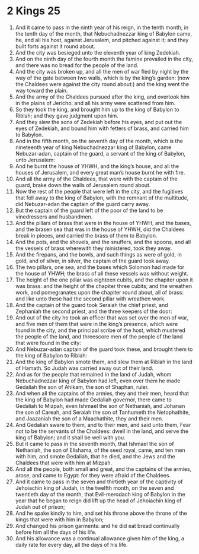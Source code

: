 ﻿# 2 Kings 25
1. And it came to pass in the ninth year of his reign, in the tenth month, in the tenth day of the month, that Nebuchadnezzar king of Babylon came, he, and all his host, against Jerusalem, and pitched against it; and they built forts against it round about. 
2. And the city was besieged unto the eleventh year of king Zedekiah. 
3. And on the ninth day of the fourth month the famine prevailed in the city, and there was no bread for the people of the land. 
4.  And the city was broken up, and all the men of war fled by night by the way of the gate between two walls, which is by the king’s garden: (now the Chaldees were against the city round about:) and the king went the way toward the plain. 
5. And the army of the Chaldees pursued after the king, and overtook him in the plains of Jericho: and all his army were scattered from him. 
6. So they took the king, and brought him up to the king of Babylon to Riblah; and they gave judgment upon him. 
7. And they slew the sons of Zedekiah before his eyes, and put out the eyes of Zedekiah, and bound him with fetters of brass, and carried him to Babylon. 
8.  And in the fifth month, on the seventh day of the month, which is the nineteenth year of king Nebuchadnezzar king of Babylon, came Nebuzar-adan, captain of the guard, a servant of the king of Babylon, unto Jerusalem: 
9. And he burnt the house of YHWH, and the king’s house, and all the houses of Jerusalem, and every great man’s house burnt he with fire. 
10. And all the army of the Chaldees, that were with the captain of the guard, brake down the walls of Jerusalem round about. 
11. Now the rest of the people that were left in the city, and the fugitives that fell away to the king of Babylon, with the remnant of the multitude, did Nebuzar-adan the captain of the guard carry away. 
12. But the captain of the guard left of the poor of the land to be vinedressers and husbandmen. 
13. And the pillars of brass that were in the house of YHWH, and the bases, and the brasen sea that was in the house of YHWH, did the Chaldees break in pieces, and carried the brass of them to Babylon. 
14. And the pots, and the shovels, and the snuffers, and the spoons, and all the vessels of brass wherewith they ministered, took they away. 
15. And the firepans, and the bowls, and such things as were of gold, in gold, and of silver, in silver, the captain of the guard took away. 
16. The two pillars, one sea, and the bases which Solomon had made for the house of YHWH; the brass of all these vessels was without weight. 
17. The height of the one pillar was eighteen cubits, and the chapiter upon it was brass: and the height of the chapiter three cubits; and the wreathen work, and pomegranates upon the chapiter round about, all of brass: and like unto these had the second pillar with wreathen work. 
18.  And the captain of the guard took Seraiah the chief priest, and Zephaniah the second priest, and the three keepers of the door: 
19. And out of the city he took an officer that was set over the men of war, and five men of them that were in the king’s presence, which were found in the city, and the principal scribe of the host, which mustered the people of the land, and threescore men of the people of the land that were found in the city: 
20. And Nebuzar-adan captain of the guard took these, and brought them to the king of Babylon to Riblah: 
21. And the king of Babylon smote them, and slew them at Riblah in the land of Hamath. So Judah was carried away out of their land. 
22.  And as for the people that remained in the land of Judah, whom Nebuchadnezzar king of Babylon had left, even over them he made Gedaliah the son of Ahikam, the son of Shaphan, ruler. 
23. And when all the captains of the armies, they and their men, heard that the king of Babylon had made Gedaliah governor, there came to Gedaliah to Mizpah, even Ishmael the son of Nethaniah, and Johanan the son of Careah, and Seraiah the son of Tanhumeth the Netophathite, and Jaazaniah the son of a Maachathite, they and their men. 
24. And Gedaliah sware to them, and to their men, and said unto them, Fear not to be the servants of the Chaldees: dwell in the land, and serve the king of Babylon; and it shall be well with you. 
25. But it came to pass in the seventh month, that Ishmael the son of Nethaniah, the son of Elishama, of the seed royal, came, and ten men with him, and smote Gedaliah, that he died, and the Jews and the Chaldees that were with him at Mizpah. 
26. And all the people, both small and great, and the captains of the armies, arose, and came to Egypt: for they were afraid of the Chaldees. 
27.  And it came to pass in the seven and thirtieth year of the captivity of Jehoiachin king of Judah, in the twelfth month, on the seven and twentieth day of the month, that Evil-merodach king of Babylon in the year that he began to reign did lift up the head of Jehoiachin king of Judah out of prison; 
28. And he spake kindly to him, and set his throne above the throne of the kings that were with him in Babylon; 
29. And changed his prison garments: and he did eat bread continually before him all the days of his life. 
30. And his allowance was a continual allowance given him of the king, a daily rate for every day, all the days of his life. 
